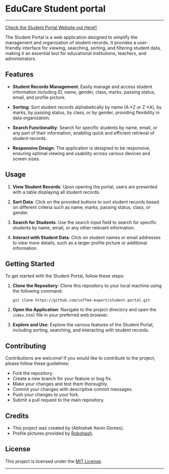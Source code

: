 # EduCare Student portal

---

[Check the Student Portal Website out Here!!](https://coffee-expert.github.io/EduCare-portal/)


The Student Portal is a web application designed to simplify the management and organization of student records. It provides a user-friendly interface for viewing, searching, sorting, and filtering student data, making it an essential tool for educational institutions, teachers, and administrators.

## Features

- **Student Records Management**: Easily manage and access student information including ID, name, gender, class, marks, passing status, email, and profile picture.
  
- **Sorting**: Sort student records alphabetically by name (A->Z or Z->A), by marks, by passing status, by class, or by gender, providing flexibility in data organization.

- **Search Functionality**: Search for specific students by name, email, or any part of their information, enabling quick and efficient retrieval of student records.

- **Responsive Design**: The application is designed to be responsive, ensuring optimal viewing and usability across various devices and screen sizes.

## Usage

1. **View Student Records**: Upon opening the portal, users are presented with a table displaying all student records.
   
2. **Sort Data**: Click on the provided buttons to sort student records based on different criteria such as name, marks, passing status, class, or gender.

3. **Search for Students**: Use the search input field to search for specific students by name, email, or any other relevant information.

4. **Interact with Student Data**: Click on student names or email addresses to view more details, such as a larger profile picture or additional information.

## Getting Started

To get started with the Student Portal, follow these steps:

1. **Clone the Repository**: Clone this repository to your local machine using the following command:
   ```
   git clone https://github.com/coffee-expert/student-portal.git
   ```

2. **Open the Application**: Navigate to the project directory and open the `index.html` file in your preferred web browser.

3. **Explore and Use**: Explore the various features of the Student Portal, including sorting, searching, and interacting with student records.

## Contributing

Contributions are welcome! If you would like to contribute to the project, please follow these guidelines:

- Fork the repository.
- Create a new branch for your feature or bug fix.
- Make your changes and test them thoroughly.
- Commit your changes with descriptive commit messages.
- Push your changes to your fork.
- Submit a pull request to the main repository.

## Credits

- This project was created by [Abhishek Kevin Gomes].
- Profile pictures provided by [Robohash](https://robohash.org/).

## License

This project is licensed under the [MIT License](./LICENSE).

---
